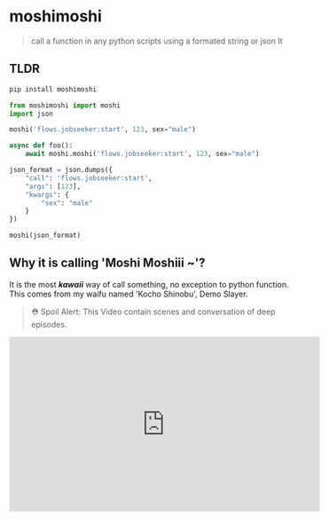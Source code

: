 # moshimoshi
> call a function in any python scripts using a formated string or json
It
## TLDR
```bash
pip install moshimoshi
```

```python
from moshimoshi import moshi
import json

moshi('flows.jobseeker:start', 123, sex="male")

async def foo():
    await moshi.moshi('flows.jobseeker:start', 123, sex="male")

json_format = json.dumps({
    "call": 'flows.jobseeker:start',
    "args": [123],
    "kwargs": {
        "sex": "male"
    }
})

moshi(json_format)
```

## Why it is calling 'Moshi Moshiii ~'?
It is the most ***kawaii*** way of call something, no exception to python function. This comes from my waifu named 'Kocho Shinobu', Demo Slayer.
> ⛑ Spoil Alert: This Video contain scenes and conversation of deep episodes.
<iframe width="560" height="315" src="https://www.youtube.com/embed/ZlhwmiCT9ao" frameborder="0" allow="accelerometer; autoplay; clipboard-write; encrypted-media; gyroscope; picture-in-picture" allowfullscreen></iframe>
